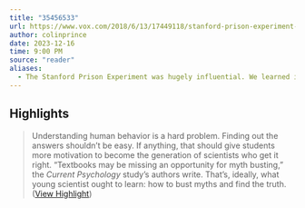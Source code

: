 ```yaml
---
title: "35456533"
url: https://www.vox.com/2018/6/13/17449118/stanford-prison-experiment-fraud-psychology-replication
author: colinprince
date: 2023-12-16
time: 9:00 PM
source: "reader"
aliases:
  - The Stanford Prison Experiment was hugely influential. We learned it was a fraud (2018)
---
```

## Highlights
> Understanding human behavior is a hard problem. Finding out the answers shouldn’t be easy. If anything, that should give students more motivation to become the generation of scientists who get it right.
> “Textbooks may be missing an opportunity for myth busting,” the *Current Psychology* study’s authors write. That’s, ideally, what young scientist ought to learn: how to bust myths and find the truth. ([View Highlight](https://read.readwise.io/read/01hhqrgfgtnjbdgcgrsga76cng))
